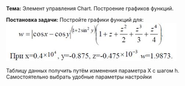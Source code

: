 ﻿**Тема:** Элемент управления Chart. Построение графиков функций.

**Постановка задачи:** Постройте графики функций для:  
![функция](task.jpg)

Таблицу данных получить путём изменения параметра X с шагом h. Самостоятельно выбрать удобные параметры настройки
